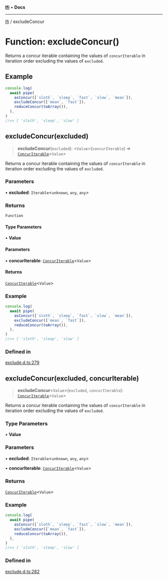 [**lfi**](../readme.md) • **Docs**

---

[lfi](../globals.md) / excludeConcur

# Function: excludeConcur()

Returns a concur iterable containing the values of `concurIterable` in iteration
order excluding the values of `excluded`.

## Example

```js
console.log(
  await pipe(
    asConcur([`sloth`, `sleep`, `fast`, `slow`, `mean`]),
    excludeConcur([`mean`, `fast`]),
    reduceConcur(toArray()),
  ),
)
//=> [ 'sloth', 'sleep', 'slow' ]
```

## excludeConcur(excluded)

> **excludeConcur**(`excluded`): \<`Value`\>(`concurIterable`) =>
> [`ConcurIterable`](../type-aliases/ConcurIterable.md)\<`Value`\>

Returns a concur iterable containing the values of `concurIterable` in iteration
order excluding the values of `excluded`.

### Parameters

• **excluded**: `Iterable`\<`unknown`, `any`, `any`\>

### Returns

`Function`

#### Type Parameters

• **Value**

#### Parameters

• **concurIterable**:
[`ConcurIterable`](../type-aliases/ConcurIterable.md)\<`Value`\>

#### Returns

[`ConcurIterable`](../type-aliases/ConcurIterable.md)\<`Value`\>

### Example

```js
console.log(
  await pipe(
    asConcur([`sloth`, `sleep`, `fast`, `slow`, `mean`]),
    excludeConcur([`mean`, `fast`]),
    reduceConcur(toArray()),
  ),
)
//=> [ 'sloth', 'sleep', 'slow' ]
```

### Defined in

[exclude.d.ts:279](https://github.com/TomerAberbach/lfi/blob/c9ef1bf4d1040d7f49c52b70b358c019e55f524d/src/operations/exclude.d.ts#L279)

## excludeConcur(excluded, concurIterable)

> **excludeConcur**\<`Value`\>(`excluded`, `concurIterable`):
> [`ConcurIterable`](../type-aliases/ConcurIterable.md)\<`Value`\>

Returns a concur iterable containing the values of `concurIterable` in iteration
order excluding the values of `excluded`.

### Type Parameters

• **Value**

### Parameters

• **excluded**: `Iterable`\<`unknown`, `any`, `any`\>

• **concurIterable**:
[`ConcurIterable`](../type-aliases/ConcurIterable.md)\<`Value`\>

### Returns

[`ConcurIterable`](../type-aliases/ConcurIterable.md)\<`Value`\>

### Example

```js
console.log(
  await pipe(
    asConcur([`sloth`, `sleep`, `fast`, `slow`, `mean`]),
    excludeConcur([`mean`, `fast`]),
    reduceConcur(toArray()),
  ),
)
//=> [ 'sloth', 'sleep', 'slow' ]
```

### Defined in

[exclude.d.ts:282](https://github.com/TomerAberbach/lfi/blob/c9ef1bf4d1040d7f49c52b70b358c019e55f524d/src/operations/exclude.d.ts#L282)
